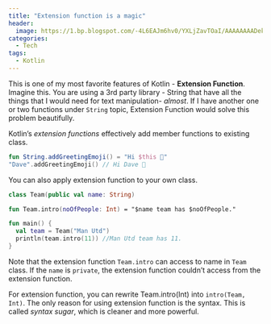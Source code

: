 ```yaml
---
title: "Extension function is a magic"
header:
  image: https://1.bp.blogspot.com/-4L6EAJm6hv0/YXLjZavTOaI/AAAAAAAADek/gOHQNNEENJA1RJ8ZyQF-m4FmSa1DbZgcQCLcBGAsYHQ/s512/magic.jpg
categories:
  - Tech
tags:
  - Kotlin
---
```


This is one of my most favorite features of Kotlin - **Extension Function**. Imagine this. You are using a 3rd party library - String that have all the things that I would need for text manipulation- _almost_. If I have another one or two functions under `String` topic, Extension Function would solve this problem beautifully.

Kotlin’s _extension functions_ effectively add member functions to existing class.

```kotlin
fun String.addGreetingEmoji() = "Hi $this 👋"
"Dave".addGreetingEmoji() // Hi Dave 👋
```

You can also apply extension function to your own class.

```kotlin
class Team(public val name: String)

fun Team.intro(noOfPeople: Int) = "$name team has $noOfPeople."

fun main() {
  val team = Team("Man Utd")
  println(team.intro(11)) //Man Utd team has 11.
}
```

Note that the extension function `Team.intro` can access to name in `Team` class. If the `name` is `private`, the extension function couldn’t access from the extension function.

For extension function, you can rewrite Team.intro(Int) into `intro(Team, Int)`. The only reason for using extension function is the syntax. This is called _syntax sugar_, which is cleaner and more powerful.
